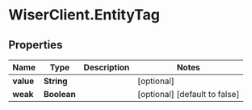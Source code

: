# WiserClient.EntityTag

## Properties
Name | Type | Description | Notes
------------ | ------------- | ------------- | -------------
**value** | **String** |  | [optional] 
**weak** | **Boolean** |  | [optional] [default to false]


